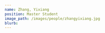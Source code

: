 ```yaml
---
name: Zhang, Yixiang
position: Master Student
image_path: /images/people/zhangyixiang.jpg
blurb:
---
```

